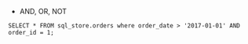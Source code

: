 - AND, OR, NOT

```
SELECT * FROM sql_store.orders where order_date > '2017-01-01' AND order_id = 1;
```
